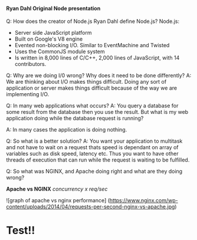 #### Ryan Dahl Original Node presentation

Q: How does the creator of Node.js Ryan Dahl define Node.js?
Node.js:

- Server side JavaScript platform
- Built on Google's V8 engine
- Evented non-blocking I/O. Similar to EventMachine and Twisted
- Uses the CommonJS module system
- Is written in 8,000 lines of C/C++, 2,000 lines of JavaScript, with 14 contributors.

Q: Why are we doing I/0 wrong? Why does it need to be done differently?
A: We are thinking about I/O makes things difficult. Doing any sort of application or server makes things difficult because of the way we are implementing I/O.

Q: In many web applications what occurs?
A: You query a database for some result from the database then you use the result. But what is my web application doing while the database request is running?

A: In many cases the application is doing nothing.

Q: So what is a better solution?
A: You want your application to multitask and not have to wait on a request thats speed is dependant on array of variables such as disk speed, latency etc. Thus you want to have other threads of execution that can run while the request is waiting to be fulfilled.

Q: So what was NGINX, and Apache doing right and what are they doing wrong?

**Apache vs NGINX**
_concurrency x req/sec_

![graph of apache vs nginx performance]
(https://www.nginx.com/wp-content/uploads/2014/04/requests-per-second-nginx-vs-apache.jpg)

# Test!!
